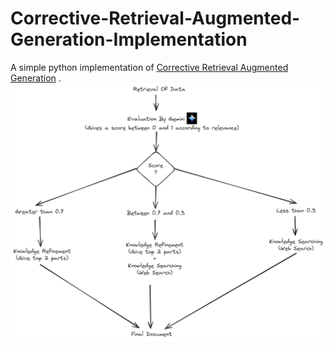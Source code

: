 # Corrective-Retrieval-Augmented-Generation-Implementation
A simple python implementation of [Corrective Retrieval Augmented Generation](https://arxiv.org/abs/2401.15884) .
![image](https://github.com/checkmate17/Corrective-Retrieval-Augmented-Generation-System/blob/main/307604511-e894c778-cf01-4e94-888c-1a7b3ea102ca.png)

